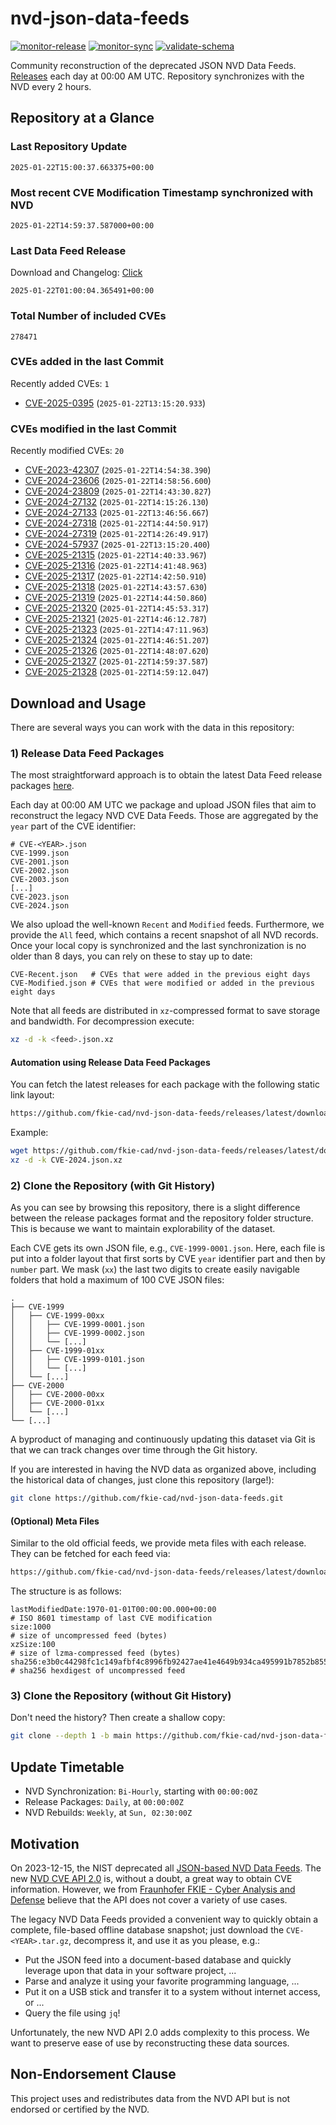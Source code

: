 # nvd-json-data-feeds

[![monitor-release](https://github.com/fkie-cad/nvd-json-data-feeds/actions/workflows/monitor_release.yml/badge.svg)](https://github.com/fkie-cad/nvd-json-data-feeds/actions/workflows/monitor_release.yml)
[![monitor-sync](https://github.com/fkie-cad/nvd-json-data-feeds/actions/workflows/monitor_sync.yml/badge.svg)](https://github.com/fkie-cad/nvd-json-data-feeds/actions/workflows/monitor_sync.yml)
[![validate-schema](https://github.com/fkie-cad/nvd-json-data-feeds/actions/workflows/validate_schema.yml/badge.svg)](https://github.com/fkie-cad/nvd-json-data-feeds/actions/workflows/validate_schema.yml)

Community reconstruction of the deprecated JSON NVD Data Feeds.
[Releases](https://github.com/fkie-cad/nvd-json-data-feeds/releases/latest) each day at 00:00 AM UTC.
Repository synchronizes with the NVD every 2 hours.

## Repository at a Glance

### Last Repository Update

```plain
2025-01-22T15:00:37.663375+00:00
```

### Most recent CVE Modification Timestamp synchronized with NVD

```plain
2025-01-22T14:59:37.587000+00:00
```

### Last Data Feed Release

Download and Changelog: [Click](https://github.com/fkie-cad/nvd-json-data-feeds/releases/latest)

```plain
2025-01-22T01:00:04.365491+00:00
```

### Total Number of included CVEs

```plain
278471
```

### CVEs added in the last Commit

Recently added CVEs: `1`

- [CVE-2025-0395](CVE-2025/CVE-2025-03xx/CVE-2025-0395.json) (`2025-01-22T13:15:20.933`)


### CVEs modified in the last Commit

Recently modified CVEs: `20`

- [CVE-2023-42307](CVE-2023/CVE-2023-423xx/CVE-2023-42307.json) (`2025-01-22T14:54:38.390`)
- [CVE-2024-23606](CVE-2024/CVE-2024-236xx/CVE-2024-23606.json) (`2025-01-22T14:58:56.600`)
- [CVE-2024-23809](CVE-2024/CVE-2024-238xx/CVE-2024-23809.json) (`2025-01-22T14:43:30.827`)
- [CVE-2024-27132](CVE-2024/CVE-2024-271xx/CVE-2024-27132.json) (`2025-01-22T14:15:26.130`)
- [CVE-2024-27133](CVE-2024/CVE-2024-271xx/CVE-2024-27133.json) (`2025-01-22T13:46:56.667`)
- [CVE-2024-27318](CVE-2024/CVE-2024-273xx/CVE-2024-27318.json) (`2025-01-22T14:44:50.917`)
- [CVE-2024-27319](CVE-2024/CVE-2024-273xx/CVE-2024-27319.json) (`2025-01-22T14:26:49.917`)
- [CVE-2024-57937](CVE-2024/CVE-2024-579xx/CVE-2024-57937.json) (`2025-01-22T13:15:20.400`)
- [CVE-2025-21315](CVE-2025/CVE-2025-213xx/CVE-2025-21315.json) (`2025-01-22T14:40:33.967`)
- [CVE-2025-21316](CVE-2025/CVE-2025-213xx/CVE-2025-21316.json) (`2025-01-22T14:41:48.963`)
- [CVE-2025-21317](CVE-2025/CVE-2025-213xx/CVE-2025-21317.json) (`2025-01-22T14:42:50.910`)
- [CVE-2025-21318](CVE-2025/CVE-2025-213xx/CVE-2025-21318.json) (`2025-01-22T14:43:57.630`)
- [CVE-2025-21319](CVE-2025/CVE-2025-213xx/CVE-2025-21319.json) (`2025-01-22T14:44:50.860`)
- [CVE-2025-21320](CVE-2025/CVE-2025-213xx/CVE-2025-21320.json) (`2025-01-22T14:45:53.317`)
- [CVE-2025-21321](CVE-2025/CVE-2025-213xx/CVE-2025-21321.json) (`2025-01-22T14:46:12.787`)
- [CVE-2025-21323](CVE-2025/CVE-2025-213xx/CVE-2025-21323.json) (`2025-01-22T14:47:11.963`)
- [CVE-2025-21324](CVE-2025/CVE-2025-213xx/CVE-2025-21324.json) (`2025-01-22T14:46:51.207`)
- [CVE-2025-21326](CVE-2025/CVE-2025-213xx/CVE-2025-21326.json) (`2025-01-22T14:48:07.620`)
- [CVE-2025-21327](CVE-2025/CVE-2025-213xx/CVE-2025-21327.json) (`2025-01-22T14:59:37.587`)
- [CVE-2025-21328](CVE-2025/CVE-2025-213xx/CVE-2025-21328.json) (`2025-01-22T14:59:12.047`)


## Download and Usage

There are several ways you can work with the data in this repository:

### 1) Release Data Feed Packages

The most straightforward approach is to obtain the latest Data Feed release packages [here](https://github.com/fkie-cad/nvd-json-data-feeds/releases/latest).

Each day at 00:00 AM UTC we package and upload JSON files that aim to reconstruct the legacy NVD CVE Data Feeds.
Those are aggregated by the `year` part of the CVE identifier:

```
# CVE-<YEAR>.json
CVE-1999.json
CVE-2001.json
CVE-2002.json
CVE-2003.json
[...]
CVE-2023.json
CVE-2024.json
```

We also upload the well-known `Recent` and `Modified` feeds.
Furthermore, we provide the `All` feed, which contains a recent snapshot of all NVD records.
Once your local copy is synchronized and the last synchronization is no older than 8 days, you can rely on these to stay up to date:

```plain
CVE-Recent.json   # CVEs that were added in the previous eight days
CVE-Modified.json # CVEs that were modified or added in the previous eight days
```

Note that all feeds are distributed in `xz`-compressed format to save storage and bandwidth.
For decompression execute:

```sh
xz -d -k <feed>.json.xz
```

#### Automation using Release Data Feed Packages

You can fetch the latest releases for each package with the following static link layout:

```sh
https://github.com/fkie-cad/nvd-json-data-feeds/releases/latest/download/CVE-<YEAR>.json.xz
```

Example:

```sh
wget https://github.com/fkie-cad/nvd-json-data-feeds/releases/latest/download/CVE-2024.json.xz
xz -d -k CVE-2024.json.xz
```

### 2) Clone the Repository (with Git History)

As you can see by browsing this repository, there is a slight difference between the release packages format and the repository folder structure.
This is because we want to maintain explorability of the dataset.

Each CVE gets its own JSON file, e.g., `CVE-1999-0001.json`.
Here, each file is put into a folder layout that first sorts by CVE `year` identifier part and then by `number` part.
We mask (`xx`) the last two digits to create easily navigable folders that hold a maximum of 100 CVE JSON files:

```plain
.
├── CVE-1999
│   ├── CVE-1999-00xx
│   │   ├── CVE-1999-0001.json
│   │   ├── CVE-1999-0002.json
│   │   └── [...]
│   ├── CVE-1999-01xx
│   │   ├── CVE-1999-0101.json
│   │   └── [...]
│   └── [...]
├── CVE-2000
│   ├── CVE-2000-00xx
│   ├── CVE-2000-01xx
│   └── [...]
└── [...]
```

A byproduct of managing and continuously updating this dataset via Git is that we can track changes over time through the Git history.

If you are interested in having the NVD data as organized above, including the historical data of changes, just clone this repository (large!):

```sh
git clone https://github.com/fkie-cad/nvd-json-data-feeds.git
```

#### (Optional) Meta Files

Similar to the old official feeds, we provide meta files with each release. They can be fetched for each feed via:

```sh
https://github.com/fkie-cad/nvd-json-data-feeds/releases/latest/download/CVE-<YEAR>.meta
```

The structure is as follows:

```plain
lastModifiedDate:1970-01-01T00:00:00.000+00:00                          # ISO 8601 timestamp of last CVE modification
size:1000                                                               # size of uncompressed feed (bytes)
xzSize:100                                                              # size of lzma-compressed feed (bytes)
sha256:e3b0c44298fc1c149afbf4c8996fb92427ae41e4649b934ca495991b7852b855 # sha256 hexdigest of uncompressed feed
```

### 3) Clone the Repository (without Git History)

Don't need the history? Then create a shallow copy:

```sh
git clone --depth 1 -b main https://github.com/fkie-cad/nvd-json-data-feeds.git
```


## Update Timetable

* NVD Synchronization: `Bi-Hourly`, starting with `00:00:00Z`
* Release Packages: `Daily`, at `00:00:00Z`
* NVD Rebuilds: `Weekly`, at `Sun, 02:30:00Z`


## Motivation

On 2023-12-15, the NIST deprecated all [JSON-based NVD Data Feeds](https://nvd.nist.gov/vuln/data-feeds#divRetirementBanner-1).
The new [NVD CVE API 2.0](https://nvd.nist.gov/developers/vulnerabilities) is, without a doubt, a great way to obtain CVE information.
However, we from [Fraunhofer FKIE - Cyber Analysis and Defense](https://www.fkie.fraunhofer.de/en/departments/cad.html) believe that the API does not cover a variety of use cases.

The legacy NVD Data Feeds provided a convenient way to quickly obtain a complete, file-based offline database snapshot; just download the `CVE-<YEAR>.tar.gz`, decompress it, and use it as you please, e.g.:

- Put the JSON feed into a document-based database and quickly leverage upon that data in your software project, ...
- Parse and analyze it using your favorite programming language, ...
- Put it on a USB stick and transfer it to a system without internet access, or ...
- Query the file using `jq`!

Unfortunately, the new NVD API 2.0 adds complexity to this process.
We want to preserve ease of use by reconstructing these data sources.

## Non-Endorsement Clause

This project uses and redistributes data from the NVD API but is not endorsed or certified by the NVD.